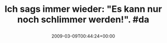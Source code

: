 ---
retweeted: false
source: <a href="http://twitter.com" rel="nofollow">Twitter Web Client</a>
entities:
  hashtags:
  - text: da
    indices:
    - '61'
    - '64'
  symbols: []
  user_mentions: []
  urls: []
display_text_range:
- '0'
- '64'
favorite_count: '0'
id_str: '1298320979'
truncated: false
retweet_count: '0'
id: '1298320979'
created_at: Mon Mar 09 00:44:24 +0000 2009
favorited: false
full_text: 'Ich sags immer wieder: "Es kann nur noch schlimmer werden!". #da'
lang: de
tags:
- da
- pesos/twitter
date: '2009-03-09T00:44:24+00:00'
src: https://twitter.com/bascht/status/1298320979
original_url: https://twitter.com/bascht/status/1298320979
type: twitter_tweet
text: 'Ich sags immer wieder: "Es kann nur noch schlimmer werden!". #da'
title: 'Ich sags immer wieder: "Es kann nur noch schlimmer werden!". #da

  '

---
